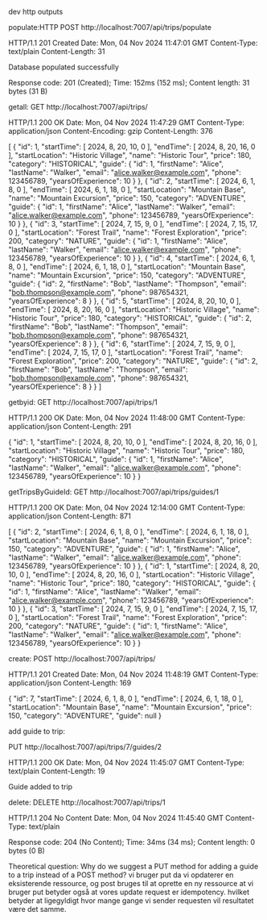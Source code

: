 dev http outputs

populate:HTTP
POST http://localhost:7007/api/trips/populate

HTTP/1.1 201 Created
Date: Mon, 04 Nov 2024 11:47:01 GMT
Content-Type: text/plain
Content-Length: 31

Database populated successfully

Response code: 201 (Created); Time: 152ms (152 ms); Content length: 31 bytes (31 B)

getall:
GET http://localhost:7007/api/trips/

HTTP/1.1 200 OK
Date: Mon, 04 Nov 2024 11:47:29 GMT
Content-Type: application/json
Content-Encoding: gzip
Content-Length: 376

[
{
"id": 1,
"startTime": [
2024,
8,
20,
10,
0
],
"endTime": [
2024,
8,
20,
16,
0
],
"startLocation": "Historic Village",
"name": "Historic Tour",
"price": 180,
"category": "HISTORICAL",
"guide": {
"id": 1,
"firstName": "Alice",
"lastName": "Walker",
"email": "alice.walker@example.com",
"phone": 123456789,
"yearsOfExperience": 10
}
},
{
"id": 2,
"startTime": [
2024,
6,
1,
8,
0
],
"endTime": [
2024,
6,
1,
18,
0
],
"startLocation": "Mountain Base",
"name": "Mountain Excursion",
"price": 150,
"category": "ADVENTURE",
"guide": {
"id": 1,
"firstName": "Alice",
"lastName": "Walker",
"email": "alice.walker@example.com",
"phone": 123456789,
"yearsOfExperience": 10
}
},
{
"id": 3,
"startTime": [
2024,
7,
15,
9,
0
],
"endTime": [
2024,
7,
15,
17,
0
],
"startLocation": "Forest Trail",
"name": "Forest Exploration",
"price": 200,
"category": "NATURE",
"guide": {
"id": 1,
"firstName": "Alice",
"lastName": "Walker",
"email": "alice.walker@example.com",
"phone": 123456789,
"yearsOfExperience": 10
}
},
{
"id": 4,
"startTime": [
2024,
6,
1,
8,
0
],
"endTime": [
2024,
6,
1,
18,
0
],
"startLocation": "Mountain Base",
"name": "Mountain Excursion",
"price": 150,
"category": "ADVENTURE",
"guide": {
"id": 2,
"firstName": "Bob",
"lastName": "Thompson",
"email": "bob.thompson@example.com",
"phone": 987654321,
"yearsOfExperience": 8
}
},
{
"id": 5,
"startTime": [
2024,
8,
20,
10,
0
],
"endTime": [
2024,
8,
20,
16,
0
],
"startLocation": "Historic Village",
"name": "Historic Tour",
"price": 180,
"category": "HISTORICAL",
"guide": {
"id": 2,
"firstName": "Bob",
"lastName": "Thompson",
"email": "bob.thompson@example.com",
"phone": 987654321,
"yearsOfExperience": 8
}
},
{
"id": 6,
"startTime": [
2024,
7,
15,
9,
0
],
"endTime": [
2024,
7,
15,
17,
0
],
"startLocation": "Forest Trail",
"name": "Forest Exploration",
"price": 200,
"category": "NATURE",
"guide": {
"id": 2,
"firstName": "Bob",
"lastName": "Thompson",
"email": "bob.thompson@example.com",
"phone": 987654321,
"yearsOfExperience": 8
}
}
]

getbyid:
GET http://localhost:7007/api/trips/1

HTTP/1.1 200 OK
Date: Mon, 04 Nov 2024 11:48:00 GMT
Content-Type: application/json
Content-Length: 291

{
"id": 1,
"startTime": [
2024,
8,
20,
10,
0
],
"endTime": [
2024,
8,
20,
16,
0
],
"startLocation": "Historic Village",
"name": "Historic Tour",
"price": 180,
"category": "HISTORICAL",
"guide": {
"id": 1,
"firstName": "Alice",
"lastName": "Walker",
"email": "alice.walker@example.com",
"phone": 123456789,
"yearsOfExperience": 10
}
}


getTripsByGuideId:
GET http://localhost:7007/api/trips/guides/1

HTTP/1.1 200 OK
Date: Mon, 04 Nov 2024 12:14:00 GMT
Content-Type: application/json
Content-Length: 871

[
{
"id": 2,
"startTime": [
2024,
6,
1,
8,
0
],
"endTime": [
2024,
6,
1,
18,
0
],
"startLocation": "Mountain Base",
"name": "Mountain Excursion",
"price": 150,
"category": "ADVENTURE",
"guide": {
"id": 1,
"firstName": "Alice",
"lastName": "Walker",
"email": "alice.walker@example.com",
"phone": 123456789,
"yearsOfExperience": 10
}
},
{
"id": 1,
"startTime": [
2024,
8,
20,
10,
0
],
"endTime": [
2024,
8,
20,
16,
0
],
"startLocation": "Historic Village",
"name": "Historic Tour",
"price": 180,
"category": "HISTORICAL",
"guide": {
"id": 1,
"firstName": "Alice",
"lastName": "Walker",
"email": "alice.walker@example.com",
"phone": 123456789,
"yearsOfExperience": 10
}
},
{
"id": 3,
"startTime": [
2024,
7,
15,
9,
0
],
"endTime": [
2024,
7,
15,
17,
0
],
"startLocation": "Forest Trail",
"name": "Forest Exploration",
"price": 200,
"category": "NATURE",
"guide": {
"id": 1,
"firstName": "Alice",
"lastName": "Walker",
"email": "alice.walker@example.com",
"phone": 123456789,
"yearsOfExperience": 10
}
}


create:
POST http://localhost:7007/api/trips/

HTTP/1.1 201 Created
Date: Mon, 04 Nov 2024 11:48:19 GMT
Content-Type: application/json
Content-Length: 169

{
"id": 7,
"startTime": [
2024,
6,
1,
8,
0
],
"endTime": [
2024,
6,
1,
18,
0
],
"startLocation": "Mountain Base",
"name": "Mountain Excursion",
"price": 150,
"category": "ADVENTURE",
"guide": null
}

add guide to trip:

PUT http://localhost:7007/api/trips/7/guides/2

HTTP/1.1 200 OK
Date: Mon, 04 Nov 2024 11:45:07 GMT
Content-Type: text/plain
Content-Length: 19

Guide added to trip


delete:
DELETE http://localhost:7007/api/trips/1

HTTP/1.1 204 No Content
Date: Mon, 04 Nov 2024 11:45:40 GMT
Content-Type: text/plain

<Response body is empty>Response code: 204 (No Content); Time: 34ms (34 ms); Content length: 0 bytes (0 B)


Theoretical question: Why do we suggest a PUT method for adding a guide to a trip instead of a POST
method?
vi bruger put da vi opdaterer en eksisterende ressource, og post bruges til at oprette en ny ressource
at vi bruger put betyder også at vores update request er idempotency.
hvilket betyder at ligegyldigt hvor mange gange vi sender requesten vil resultatet være det samme.